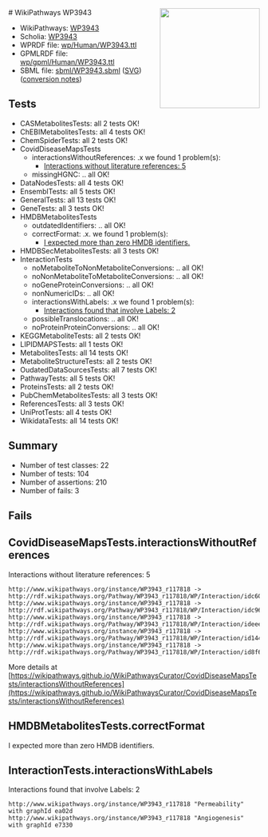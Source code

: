 <img style="float: right; width: 200px" src="../logo.png" />
# WikiPathways WP3943

* WikiPathways: [WP3943](https://identifiers.org/wikipathways:WP3943)
* Scholia: [WP3943](https://scholia.toolforge.org/wikipathways/WP3943)
* WPRDF file: [wp/Human/WP3943.ttl](../wp/Human/WP3943.ttl)
* GPMLRDF file: [wp/gpml/Human/WP3943.ttl](../wp/gpml/Human/WP3943.ttl)
* SBML file: [sbml/WP3943.sbml](../sbml/WP3943.sbml) ([SVG](../sbml/WP3943.svg)) ([conversion notes](../sbml/WP3943.txt))

## Tests
* CASMetabolitesTests: all 2 tests OK!
* ChEBIMetabolitesTests: all 4 tests OK!
* ChemSpiderTests: all 2 tests OK!
* CovidDiseaseMapsTests
    * interactionsWithoutReferences: .x we found 1 problem(s):
        * [Interactions without literature references: 5](#2e295933)
    * missingHGNC: .. all OK!
* DataNodesTests: all 4 tests OK!
* EnsemblTests: all 5 tests OK!
* GeneralTests: all 13 tests OK!
* GeneTests: all 3 tests OK!
* HMDBMetabolitesTests
    * outdatedIdentifiers: .. all OK!
    * correctFormat: .x. we found 1 problem(s):
        * [I expected more than zero HMDB identifiers.](#ad154c1e)
* HMDBSecMetabolitesTests: all 3 tests OK!
* InteractionTests
    * noMetaboliteToNonMetaboliteConversions: .. all OK!
    * noNonMetaboliteToMetaboliteConversions: .. all OK!
    * noGeneProteinConversions: .. all OK!
    * nonNumericIDs: .. all OK!
    * interactionsWithLabels: .x we found 1 problem(s):
        * [Interactions found that involve Labels: 2](#630d2679)
    * possibleTranslocations: .. all OK!
    * noProteinProteinConversions: .. all OK!
* KEGGMetaboliteTests: all 2 tests OK!
* LIPIDMAPSTests: all 1 tests OK!
* MetabolitesTests: all 14 tests OK!
* MetaboliteStructureTests: all 2 tests OK!
* OudatedDataSourcesTests: all 7 tests OK!
* PathwayTests: all 5 tests OK!
* ProteinsTests: all 2 tests OK!
* PubChemMetabolitesTests: all 3 tests OK!
* ReferencesTests: all 3 tests OK!
* UniProtTests: all 4 tests OK!
* WikidataTests: all 14 tests OK!


## Summary

* Number of test classes: 22
* Number of tests: 104
* Number of assertions: 210
* Number of fails: 3

## Fails

<a name="2e295933" />

## CovidDiseaseMapsTests.interactionsWithoutReferences

Interactions without literature references: 5
```
http://www.wikipathways.org/instance/WP3943_r117818 -> http://rdf.wikipathways.org/Pathway/WP3943_r117818/WP/Interaction/idc600851e
http://www.wikipathways.org/instance/WP3943_r117818 -> http://rdf.wikipathways.org/Pathway/WP3943_r117818/WP/Interaction/idc96ead42
http://www.wikipathways.org/instance/WP3943_r117818 -> http://rdf.wikipathways.org/Pathway/WP3943_r117818/WP/Interaction/ideee2e4f0
http://www.wikipathways.org/instance/WP3943_r117818 -> http://rdf.wikipathways.org/Pathway/WP3943_r117818/WP/Interaction/id14447c5
http://www.wikipathways.org/instance/WP3943_r117818 -> http://rdf.wikipathways.org/Pathway/WP3943_r117818/WP/Interaction/id8f6175b1
```

More details at [https://wikipathways.github.io/WikiPathwaysCurator/CovidDiseaseMapsTests/interactionsWithoutReferences](https://wikipathways.github.io/WikiPathwaysCurator/CovidDiseaseMapsTests/interactionsWithoutReferences)

<a name="ad154c1e" />

## HMDBMetabolitesTests.correctFormat

I expected more than zero HMDB identifiers.
<a name="630d2679" />

## InteractionTests.interactionsWithLabels

Interactions found that involve Labels: 2
```
http://www.wikipathways.org/instance/WP3943_r117818 "Permeability" with graphId ea02d
http://www.wikipathways.org/instance/WP3943_r117818 "Angiogenesis" with graphId e7330
```

